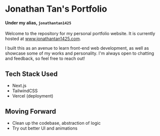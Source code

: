 # Jonathan Tan's Portfolio
#### Under my alias, `jonathantan1425`
Welcome to the repository for my personal portfolio website.
It is currently hosted at www.jonathantan1425.com.

I built this as an avenue to learn front-end web development, as well as showcase some of my works and personality. I'm always open to chatting and feedback, so feel free to reach out!

## Tech Stack Used
* Next.js
* TailwindCSS
* Vercel (deployment)

## Moving Forward
* Clean up the codebase, abstraction of logic
* Try out better UI and animations
